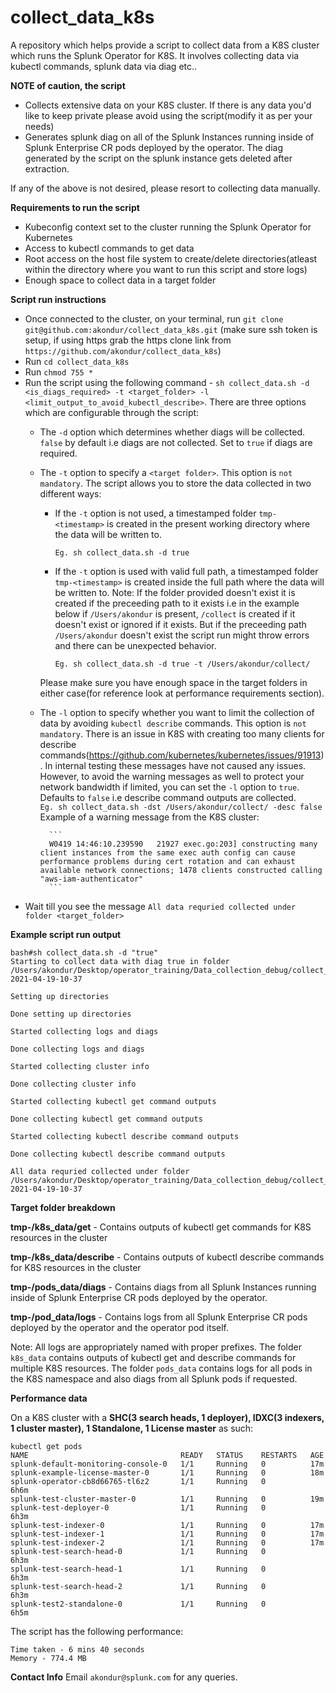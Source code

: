 # collect_data_k8s

A repository which helps provide a script to collect data from a K8S cluster which runs the Splunk Operator for K8S. It involves collecting data via kubectl commands, splunk data via diag etc..

**NOTE of caution, the script**
- Collects extensive data on your K8S cluster. If there is any data you'd like to keep private please avoid using the script(modify it as per your needs)
- Generates splunk diag on all of the Splunk Instances running inside of Splunk Enterprise CR pods deployed by the operator. The diag generated by the script on the splunk instance gets deleted after extraction.

If any of the above is not desired, please resort to collecting data manually.

**Requirements to run the script**

- Kubeconfig context set to the cluster running the Splunk Operator for Kubernetes
- Access to kubectl commands to get data
- Root access on the host file system to create/delete directories(atleast within the directory where you want to run this script and store logs)
- Enough space to collect data in a target folder

**Script run instructions**

- Once connected to the cluster, on your terminal, run `git clone git@github.com:akondur/collect_data_k8s.git` (make sure ssh token is setup, if using https grab the https clone link from `https://github.com/akondur/collect_data_k8s`)
- Run `cd collect_data_k8s`
- Run `chmod 755 *`
- Run the script using the following command - `sh collect_data.sh -d <is_diags_required> -t <target_folder> -l <limit_output_to_avoid_kubectl_describe>`. There are three options which are configurable through the script:
    - The `-d` option which determines whether diags will be collected. `false` by default i.e diags are not collected. Set to `true` if diags are required.
    - The `-t` option to specify a `<target folder>`. This option is `not mandatory`. The script allows you to store the data collected in two different ways:
        - If the `-t` option is not used, a timestamped folder `tmp-<timestamp>` is created in the present working directory where the data will be written to. 
            ```
            Eg. sh collect_data.sh -d true
            ```                
        - If the `-t` option is used with valid full path, a timestamped folder `tmp-<timestamp>` is created inside the full path where the data will be written to. Note: If the folder provided doesn't exist it is created if the preceeding path to it exists i.e in the example below if `/Users/akondur` is present, `/collect` is created if it doesn't exist or ignored if it exists. But if the preceeding path `/Users/akondur` doesn't exist the script run might throw errors and there can be unexpected behavior.
            ```    
            Eg. sh collect_data.sh -d true -t /Users/akondur/collect/
            ```
       Please make sure you have enough space in the target folders in either case(for reference look at performance requirements section).
    - The `-l` option to specify whether you want to limit the collection of data by avoiding `kubectl describe` commands. This option is `not mandatory`. There is an issue in K8S with creating too many clients for describe commands(https://github.com/kubernetes/kubernetes/issues/91913). In internal testing these messages have not caused any issues. However, to avoid the warning messages as well to protect your network bandwidth if limited, you can set the `-l` option to `true`. Defaults to `false` i.e describe command outputs are collected.
            ```    
            Eg. sh collect_data.sh -dst /Users/akondur/collect/ -desc false
            ```
            Example of a warning message from the K8S cluster:

            ```
            W0419 14:46:10.239590   21927 exec.go:203] constructing many client instances from the same exec auth config can cause performance problems during cert rotation and can exhaust available network connections; 1478 clients constructed calling "aws-iam-authenticator"
            ```

- Wait till you see the message `All data requried collected under folder <target_folder>`

**Example script run output**
```
bash#sh collect_data.sh -d "true"
Starting to collect data with diag true in folder /Users/akondur/Desktop/operator_training/Data_collection_debug/collect_data_k8s/tmp-2021-04-19-10-37 

Setting up directories 

Done setting up directories 

Started collecting logs and diags

Done collecting logs and diags

Started collecting cluster info

Done collecting cluster info

Started collecting kubectl get command outputs

Done collecting kubectl get command outputs

Started collecting kubectl describe command outputs

Done collecting kubectl describe command outputs 

All data requried collected under folder /Users/akondur/Desktop/operator_training/Data_collection_debug/collect_data_k8s/tmp-2021-04-19-10-37
```

**Target folder breakdown**

**tmp-<ts>/k8s_data/get** - Contains outputs of kubectl get commands for K8S resources in the cluster

**tmp-<ts>/k8s_data/describe** - Contains outputs of kubectl describe commands for K8S resources in the cluster

**tmp-<ts>/pods_data/diags** - Contains diags from all Splunk Instances running inside of Splunk Enterprise CR pods deployed by the operator. 

**tmp-<ts>/pod_data/logs** - Contains logs from all Splunk Enterprise CR pods deployed by the operator and the operator pod itself. 

Note: All logs are appropriately named with proper prefixes. The folder `k8s_data` contains outputs of kubectl get and describe commands for multiple K8S resources. The folder `pods_data` contains logs for all pods in the K8S namespace and also diags from all Splunk pods if requested.

**Performance data**

On a K8S cluster with a **SHC(3 search heads, 1 deployer), IDXC(3 indexers, 1 cluster master), 1 Standalone, 1 License master** as such:

```
kubectl get pods
NAME                                  READY   STATUS    RESTARTS   AGE
splunk-default-monitoring-console-0   1/1     Running   0          17m
splunk-example-license-master-0       1/1     Running   0          18m
splunk-operator-cb8d66765-tl6z2       1/1     Running   0          6h6m
splunk-test-cluster-master-0          1/1     Running   0          19m
splunk-test-deployer-0                1/1     Running   0          6h3m
splunk-test-indexer-0                 1/1     Running   0          17m
splunk-test-indexer-1                 1/1     Running   0          17m
splunk-test-indexer-2                 1/1     Running   0          17m
splunk-test-search-head-0             1/1     Running   0          6h3m
splunk-test-search-head-1             1/1     Running   0          6h3m
splunk-test-search-head-2             1/1     Running   0          6h3m
splunk-test2-standalone-0             1/1     Running   0          6h5m
```

The script has the following performance:

```
Time taken - 6 mins 40 seconds
Memory - 774.4 MB
```

**Contact Info**
Email `akondur@splunk.com` for any queries.